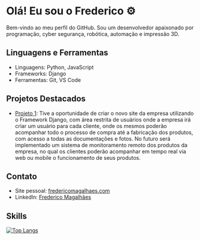 # Olá! Eu sou o Frederico ⚙️

Bem-vindo ao meu perfil do GitHub. Sou um desenvolvedor apaixonado por programação, cyber segurança, robótica, automação e impressão 3D.

## Linguagens e Ferramentas

- Linguagens: Python, JavaScript
- Frameworks: Django
- Ferramentas: Git, VS Code

## Projetos Destacados

- [Projeto 1](https://www.fyequipamentos.com.br): Tive a oportunidade de criar o novo site da empresa utilizando o Framework Django, com área restrita de usuários onde a empresa irá criar um usuário para cada cliente, onde os mesmos poderão acompanhar todo o processo de compra até a fabricação dos produtos, com acesso a todas as documentações e fotos. No futuro será implementado um sistema de monitoramento remoto dos produtos da empresa, no qual os clientes poderão acompanhar em tempo real via web ou mobile o funcionamento de seus produtos.

## Contato

- Site pessoal: [fredericomagalhaes.com](https://www.fredericomagalhaes.com)
- LinkedIn: [Frederico Magalhães](https://www.linkedin.com/in/frederico-magalhães/)

## Skills

<div style="width: 200px;">
<a href="https://github.com/FredMagas/github-readme-stats">
  <img src="https://github-readme-stats.vercel.app/api/top-langs/?username=FredMagas&amp;layout=compact&amp;langs_count=6&amp;theme=dracula" alt="Top Langs" />
</a>
</div>


